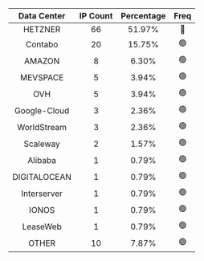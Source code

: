 | Data Center | IP Count | Percentage | Freq |
|:------------:|:--------:|:-----------:|:-----:|
| HETZNER | 66 | 51.97% | 🔴 |
| Contabo | 20 | 15.75% | 🟢 |
| AMAZON | 8 | 6.30% | 🟢 |
| MEVSPACE | 5 | 3.94% | 🟢 |
| OVH | 5 | 3.94% | 🟢 |
| Google-Cloud | 3 | 2.36% | 🟢 |
| WorldStream | 3 | 2.36% | 🟢 |
| Scaleway | 2 | 1.57% | 🟢 |
| Alibaba | 1 | 0.79% | 🟢 |
| DIGITALOCEAN | 1 | 0.79% | 🟢 |
| Interserver | 1 | 0.79% | 🟢 |
| IONOS | 1 | 0.79% | 🟢 |
| LeaseWeb | 1 | 0.79% | 🟢 |
| OTHER | 10 | 7.87% | 🟢 |
